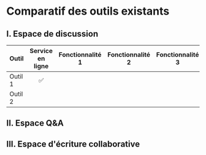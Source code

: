Comparatif des outils existants
==


## I. Espace de discussion

| Outil      |  Service en ligne   |   Fonctionnalité 1 |Fonctionnalité 2 |Fonctionnalité 3 |
|--------------|:--------------------:|:--------------------:|:-----------------:|:----------------:|
| Outil 1      |        :white_check_mark:        |       | | |
| Outil 2        |                |       | | |


## II. Espace Q&A


## III. Espace d'écriture collaborative
